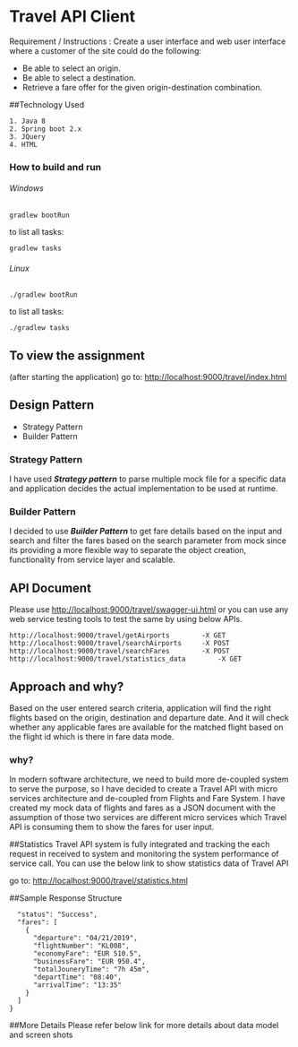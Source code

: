 Travel API Client 
=================
Requirement / Instructions :
Create a user interface and  web user interface where a customer of the site could do the following:
 * Be able to select an origin.
 * Be able to select a destination.
 * Retrieve a fare offer for the given origin-destination combination.
 
##Technology Used

	1. Java 8
	2. Spring boot 2.x
	3. JQuery
	4. HTML
 
### How to build and run
###### Windows
`gradlew bootRun`

to list all tasks:

`gradlew tasks`
###### Linux
`./gradlew bootRun` 

to list all tasks:

`./gradlew tasks`
## To view the assignment 
(after starting the application) go to: [http://localhost:9000/travel/index.html](http://localhost:9000/travel/index.html)
## Design Pattern
* Strategy Pattern
* Builder Pattern

### Strategy  Pattern
I have used **_Strategy pattern_** to parse multiple mock file for a specific data and application decides the actual implementation to be used at runtime.
### Builder  Pattern
I decided to use **_Builder  Pattern_** to get fare details based on the input and search and filter the fares based on the search parameter from mock since its providing a more flexible way to separate the object creation, functionality from service layer and scalable.
## API Document
Please use [http://localhost:9000/travel/swagger-ui.html](http://localhost:9000/travel/swagger-ui.html) or you can use any web service testing tools to test the same by using below APIs.

	http://localhost:9000/travel/getAirports		-X GET
	http://localhost:9000/travel/searchAirports		-X POST
	http://localhost:9000/travel/searchFares		-X POST
	http://localhost:9000/travel/statistics_data		-X GET
## Approach and why?
Based on the user entered search criteria, application will find the right flights based on the origin, destination and departure date. And it will check whether any applicable fares are available for the matched flight based on the flight id which is there in fare data mode.

### why?

In modern software architecture, we need to build more de-coupled system to serve the purpose, so I have decided to create a Travel API with micro services architecture and de-coupled from Flights and Fare System. I have created my mock data of flights and fares as a JSON document with the assumption of those two services are different micro services which Travel API is consuming them to show the fares for user input.

##Statistics 
Travel API system is fully integrated and tracking the each request in received to system and monitoring the system performance of service call. You can use the below link to show statistics data of Travel API

go to: [http://localhost:9000/travel/statistics.html](http://localhost:9000/travel/statistics.html)

##Sample Response Structure
```{
  "status": "Success",
  "fares": [
    {
      "departure": "04/21/2019",
      "flightNumber": "KL008",
      "economyFare": "EUR 510.5",
      "businessFare": "EUR 950.4",
      "totalJouneryTime": "7h 45m",
      "departTime": "08:40",
      "arrivalTime": "13:35"
    }
  ]
} 
```

##More Details
Please refer below link for more details about data model and screen shots


